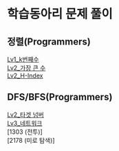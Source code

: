 # 학습동아리 문제 풀이

## 정렬(Programmers)
[Lv1_k번째수](https://github.com/mobis-sw/JaeHyun/blob/main/정렬/prg42748.cpp)  
[Lv2_가장 큰 수](https://github.com/mobis-sw/JaeHyun/blob/main/정렬/prg42746.cpp)  
[Lv2_H-Index](https://github.com/mobis-sw/JaeHyun/blob/main/정렬/prg42747.cpp)  

## DFS/BFS(Programmers)
[Lv2_타겟 넘버](https://github.com/mobis-sw/JaeHyun/blob/main/DFS%2CBFS/prg43165.cpp)  
[Lv3_네트워크](https://github.com/mobis-sw/JaeHyun/blob/main/DFS%2CBFS/prg43162.cpp)  
[1303 (전투)]  
[2178 (미로 탐색)] 
